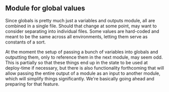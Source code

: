 ## Module for global values

Since globals is pretty much just a variables and outputs module, all are combined in a single file.
Should that change at some point, may want to consider separating into individual files.
Some values are hard-coded and meant to be the same across all environments, letting them serve as constants of a sort.

At the moment the setup of passing a bunch of variables into globals and outputting them, only to reference them in the next module, may seem odd.
This is partially so that these things end up in the state to be used at deploy-time if necessary, but there is also functionality forthcoming that will allow passing the entire output of a module as an input to another module, which will simplify things significantly.  We're basically going ahead and preparing for that feature.